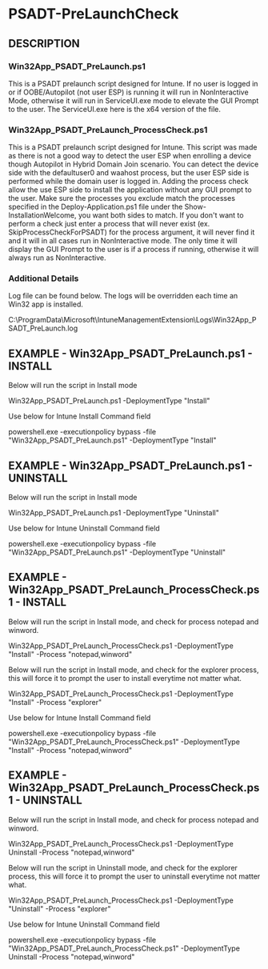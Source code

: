 # PSADT-PreLaunchCheck

## DESCRIPTION
### Win32App_PSADT_PreLaunch.ps1
This is a PSADT prelaunch script designed for Intune.  If no user is logged in or if OOBE/Autopilot (not user ESP) is running it will run in NonInteractive Mode, otherwise it will run
in ServiceUI.exe mode to elevate the GUI Prompt to the user.  The ServiceUI.exe here is the x64 version of the file.  
### Win32App_PSADT_PreLaunch_ProcessCheck.ps1
This is a PSADT prelaunch script designed for Intune.  This script was made as there is not a good way to detect the user ESP when enrolling a device though Autopilot in Hybrid Domain Join scenario.  You can detect the device side with the defaultuser0 and waahost process, but the user ESP side is performed while the domain user is logged in.  Adding the process check allow the use ESP side to install the application without any GUI prompt to the user.  Make sure the processes you exclude match the processes specified in the Deploy-Application.ps1 file under the Show-InstallationWelcome, you want both sides to match. If you don't want to perform a check just enter a process that will never exist (ex. SkipProcessCheckForPSADT) for the process argument, it will never find it and it will in all cases run in NonInteractive mode.  The only time it will display the GUI Prompt to the user is if a process if running, otherwise it will always run as NonInteractive.

### Additional Details
Log file can be found below.  The logs will be overridden each time an Win32 app is installed.

C:\ProgramData\Microsoft\IntuneManagementExtension\Logs\Win32App_PSADT_PreLaunch.log


## EXAMPLE - Win32App_PSADT_PreLaunch.ps1 - INSTALL
Below will run the script in Install mode

Win32App_PSADT_PreLaunch.ps1 -DeploymentType "Install"

Use below for Intune Install Command field

powershell.exe -executionpolicy bypass -file "Win32App_PSADT_PreLaunch.ps1" -DeploymentType "Install"

## EXAMPLE - Win32App_PSADT_PreLaunch.ps1 - UNINSTALL
Below will run the script in Install mode

Win32App_PSADT_PreLaunch.ps1 -DeploymentType "Uninstall"

Use below for Intune Uninstall Command field

powershell.exe -executionpolicy bypass -file "Win32App_PSADT_PreLaunch.ps1" -DeploymentType "Uninstall"


## EXAMPLE - Win32App_PSADT_PreLaunch_ProcessCheck.ps1 - INSTALL
Below will run the script in Install mode, and check for process notepad and winword.

Win32App_PSADT_PreLaunch_ProcessCheck.ps1 -DeploymentType "Install" -Process "notepad,winword"

Below will run the script in Install mode, and check for the explorer process, this will force it to prompt the user to install everytime not matter what.

Win32App_PSADT_PreLaunch_ProcessCheck.ps1 -DeploymentType "Install" -Process "explorer"

Use below for Intune Install Command field

powershell.exe -executionpolicy bypass -file "Win32App_PSADT_PreLaunch_ProcessCheck.ps1" -DeploymentType "Install" -Process "notepad,winword"

## EXAMPLE - Win32App_PSADT_PreLaunch_ProcessCheck.ps1 - UNINSTALL
Below will run the script in Install mode, and check for process notepad and winword.

Win32App_PSADT_PreLaunch_ProcessCheck.ps1 -DeploymentType Uninstall -Process "notepad,winword"

Below will run the script in Uninstall mode, and check for the explorer process, this will force it to prompt the user to uninstall everytime not matter what.

Win32App_PSADT_PreLaunch_ProcessCheck.ps1 -DeploymentType "Uninstall" -Process "explorer"

Use below for Intune Uninstall Command field

powershell.exe -executionpolicy bypass -file "Win32App_PSADT_PreLaunch_ProcessCheck.ps1" -DeploymentType Uninstall -Process "notepad,winword"
